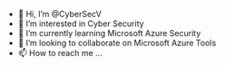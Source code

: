 - 👋 Hi, I’m @CyberSecV
- 👀 I’m interested in Cyber Security
- 🌱 I’m currently learning Microsoft Azure Security
- 💞️ I’m looking to collaborate on Microsoft Azure Tools
- 📫 How to reach me ...

<!---
CyberSecV/CyberSecV is a ✨ special ✨ repository because its `README.md` (this file) appears on your GitHub profile.
You can click the Preview link to take a look at your changes.
--->
